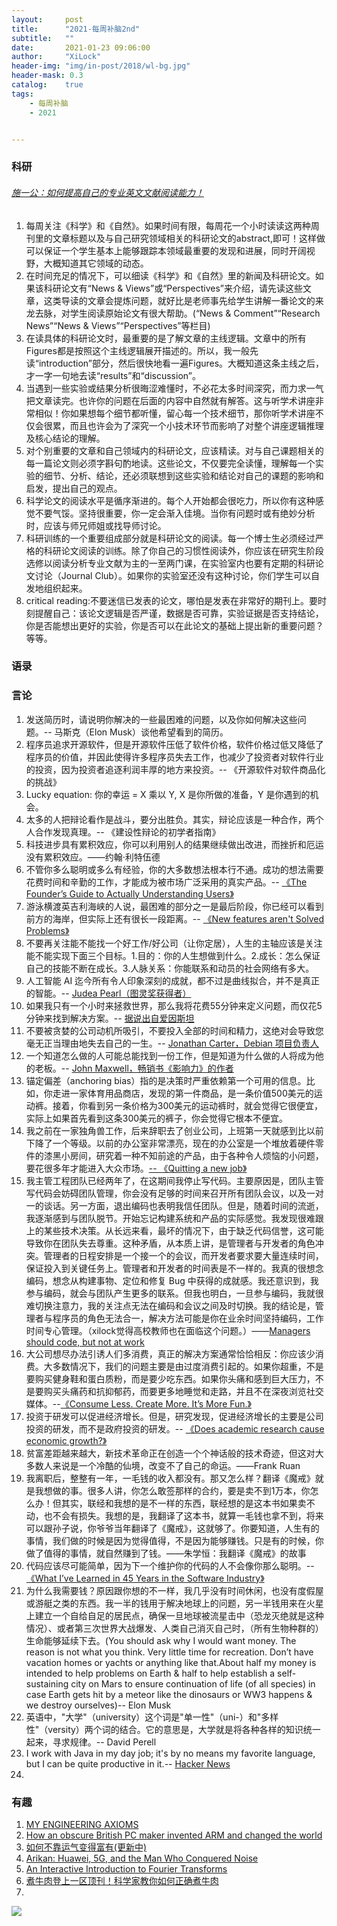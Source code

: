 ```yaml
---
layout:     post
title:      "2021-每周补脑2nd"
subtitle:   ""
date:       2021-01-23 09:06:00
author:     "XiLock"
header-img: "img/in-post/2018/wl-bg.jpg"
header-mask: 0.3
catalog:    true
tags:
    - 每周补脑
    - 2021


---
```


### 科研
######  [施一公：如何提高自己的专业英文文献阅读能力！](http://mp.weixin.qq.com/s?__biz=MzUzMjI4MDEyOA==&mid=2247503659&idx=1&sn=b1ce74184f8a9fb6a3ce345c4e505904&chksm=fab72904cdc0a0126e8f0c261fcd293b489af8435761e9a66cf69ecc107e1e477f14d3bc0e67&mpshare=1&scene=24&srcid=0124uZ2cUWXk8kmirYEpJ9Fj&sharer_sharetime=1611450081690&sharer_shareid=94ee81ed11f34f7d7a5a020bfe1b12ac#rd)
1. 每周关注《科学》和《自然》。如果时间有限，每周花一个小时读读这两种周刊里的文章标题以及与自己研究领域相关的科研论文的abstract,即可！这样做可以保证一个学生基本上能够跟踪本领域最重要的发现和进展，同时开阔视野，大概知道其它领域的动态。
2. 在时间充足的情况下，可以细读《科学》和《自然》里的新闻及科研论文。如果该科研论文有“News & Views”或“Perspectives”来介绍，请先读这些文章，这类导读的文章会提炼问题，就好比是老师事先给学生讲解一番论文的来龙去脉，对学生阅读原始论文有很大帮助。(“News & Comment”“Research News”“News & Views”“Perspectives”等栏目)
3. 在读具体的科研论文时，最重要的是了解文章的主线逻辑。文章中的所有Figures都是按照这个主线逻辑展开描述的。所以，我一般先读“introduction”部分，然后很快地看一遍Figures。大概知道这条主线之后，才一字一句地去读“results”和“discussion”。
4. 当遇到一些实验或结果分析很晦涩难懂时，不必花太多时间深究，而力求一气把文章读完。也许你的问题在后面的内容中自然就有解答。这与听学术讲座非常相似！你如果想每个细节都听懂，留心每一个技术细节，那你听学术讲座不仅会很累，而且也许会为了深究一个小技术环节而影响了对整个讲座逻辑推理及核心结论的理解。
5. 对个别重要的文章和自己领域内的科研论文，应该精读。对与自己课题相关的每一篇论文则必须字斟句酌地读。这些论文，不仅要完全读懂，理解每一个实验的细节、分析、结论，还必须联想到这些实验和结论对自己的课题的影响和启发，提出自己的观点。
6. 科学论文的阅读水平是循序渐进的。每个人开始都会很吃力，所以你有这种感觉不要气馁。坚持很重要，你一定会渐入佳境。当你有问题时或有绝妙分析时，应该与师兄师姐或找导师讨论。
7. 科研训练的一个重要组成部分就是科研论文的阅读。每一个博士生必须经过严格的科研论文阅读的训练。除了你自己的习惯性阅读外，你应该在研究生阶段选修以阅读分析专业文献为主的一至两门课，在实验室内也要有定期的科研论文讨论（Journal Club）。如果你的实验室还没有这种讨论，你们学生可以自发地组织起来。
8. critical reading:不要迷信已发表的论文，哪怕是发表在非常好的期刊上。要时刻提醒自己：该论文逻辑是否严谨，数据是否可靠，实验证据是否支持结论，你是否能想出更好的实验，你是否可以在此论文的基础上提出新的重要问题？等等。

### 语录


### 言论
1. 发送简历时，请说明你解决的一些最困难的问题，以及你如何解决这些问题。-- 马斯克（Elon Musk）谈他希望看到的简历。
1. 程序员追求开源软件，但是开源软件压低了软件价格，软件价格过低又降低了程序员的价值，并因此使得许多程序员失去工作，也减少了投资者对软件行业的投资，因为投资者追逐利润丰厚的地方来投资。-- 《开源软件对软件商品化的挑战》
1. Lucky equation: 你的幸运 = X 乘以 Y, X 是你所做的准备，Y 是你遇到的机会。
1. 太多的人把辩论看作是战斗，要分出胜负。其实，辩论应该是一种合作，两个人合作发现真理。-- 《建设性辩论的初学者指南》
1. 科技进步具有累积效应，你可以利用别人的结果继续做出改进，而挫折和厄运没有累积效应。——约翰·利特伍德
1. 不管你多么聪明或多么有经验，你的大多数想法根本行不通。成功的想法需要花费时间和辛勤的工作，才能成为被市场广泛采用的真实产品。-- [《The Founder’s Guide to Actually Understanding Users》](https://mgadams.com/the-founders-guide-to-actually-understanding-users-c68feaecac44)
1. 游泳横渡英吉利海峡的人说，最困难的部分之一是最后阶段，你已经可以看到前方的海岸，但实际上还有很长一段距离。-- [《New features aren't Solved Problems》](https://blog.thinkst.com/2020/11/new-features-arent-solved-problems.html)
1.  不要再关注能不能找一个好工作/好公司（让你定居），人生的主轴应该是关注能不能实现下面三个目标。1.目的：你的人生想做到什么。2.成长：怎么保证自己的技能不断在成长。3.人脉关系：你能联系和动员的社会网络有多大。
1. 人工智能 AI 迄今所有令人印象深刻的成就，都不过是曲线拟合，并不是真正的智能。-- [Judea Pearl（图灵奖获得者）](https://mindmatters.ai/2020/12/ai-still-just-curve-fitting-not-finding-a-theory-of-everything/)
1. 如果我只有一个小时来拯救世界，那么我将花费55分钟来定义问题，而仅花5分钟来找到解决方案。-- [据说出自爱因斯坦](https://quoteinvestigator.com/2014/05/22/solve/)
1. 不要被贪婪的公司动机所吸引，不要投入全部的时间和精力，这绝对会导致您毫无正当理由地失去自己的一生。-- [Jonathan Carter，Debian 项目负责人](https://jonathancarter.org/2020/12/10/centos-stream-or-debian/)
1. 一个知道怎么做的人可能总能找到一份工作，但是知道为什么做的人将成为他的老板。-- [John Maxwell，畅销书《影响力》的作者](https://motiveex.com/quotes/john-maxwell-leadership-quotes-sayings/)
1. 锚定偏差（anchoring bias）指的是决策时严重依赖第一个可用的信息。比如，你走进一家体育用品商店，发现的第一件商品，是一条价值500美元的运动裤。接着，你看到另一条价格为300美元的运动裤时，就会觉得它很便宜，实际上如果首先看到这条300美元的裤子，你会觉得它根本不便宜。
1. 我之前在一家独角兽工作，后来辞职去了创业公司，上班第一天就感到比以前下降了一个等级。以前的办公室非常漂亮，现在的办公室是一个堆放着硬件零件的漆黑小房间，研究着一种不知前途的产品，由于各种令人烦恼的小问题，要花很多年才能进入大众市场。[-- 《Quitting a new job》](https://yolken.net/blog/quitting-a-new-job)
1. 我主管工程团队已经两年了，在这期间我停止写代码。主要原因是，团队主管写代码会妨碍团队管理，你会没有足够的时间来召开所有团队会议，以及一对一的谈话。另一方面，退出编码也表明我信任团队。但是，随着时间的流逝，我逐渐感到与团队脱节。开始忘记构建系统和产品的实际感觉。我发现很难跟上的某些技术决策。从长远来看，最坏的情况下，由于缺乏代码信誉，这可能导致你在团队失去尊重。这种矛盾，从本质上讲，是管理者与开发者的角色冲突。管理者的日程安排是一个接一个的会议，而开发者要求要大量连续时间，保证投入到关键任务上。管理者和开发者的时间表是不一样的。我真的很想念编码，想念从构建事物、定位和修复 Bug 中获得的成就感。我还意识到，我参与编码，就会与团队产生更多的联系。但我也明白，一旦参与编码，我就很难切换注意力，我的关注点无法在编码和会议之间及时切换。我的结论是，管理者与程序员的角色无法合一，解决方法可能是你在业余时间坚持编码，工作时间专心管理。（xilock觉得高校教师也在面临这个问题。）——[Managers should code, but not at work](https://nngorok.com/managers-should-code-but-not-at-work)
1. 大公司想尽办法引诱人们多消费，真正的解决方案通常恰恰相反：你应该少消费。大多数情况下，我们的问题主要是由过度消费引起的。如果你超重，不是要购买健身鞋和蛋白质粉，而是要少吃东西。如果你头痛和感到巨大压力，不是要购买头痛药和抗抑郁药，而要更多地睡觉和走路，并且不在深夜浏览社交媒体。--[《Consume Less. Create More. It’s More Fun.》](https://telegra.ph/Consume-Less-Create-More-Its-More-Fun-12-04)
1. 投资于研发可以促进经济增长。但是，研究发现，促进经济增长的主要是公司投资的研发，而不是政府投资的研发。-- [《Does academic research cause economic growth?》](https://lemire.me/blog/2013/02/26/does-academic-research-cause-economic-growth/)
1. 贫富差距越来越大，新技术革命正在创造一个个神话般的技术奇迹，但这对大多数人来说是一个冷酷的仙境，改变不了自己的命运。——Frank Ruan
1. 我离职后，整整有一年，一毛钱的收入都没有。那又怎么样？翻译《魔戒》就是我想做的事。很多人讲，你怎么敢签那样的合约，要是卖不到1万本，你怎么办！但其实，联经和我想的是不一样的东西，联经想的是这本书如果卖不动，也不会有损失。我想的是，我翻译了这本书，就算一毛钱也拿不到，将来可以跟孙子说，你爷爷当年翻译了《魔戒》，这就够了。你要知道，人生有的事情，我们做的时候是因为觉得值得，不是因为能够赚钱。只是有的时候，你做了值得的事情，就自然赚到了钱。——朱学恒：我翻译《魔戒》的故事
1. 代码应该尽可能简单，因为下一个维护你的代码的人不会像你那么聪明。--[《What I’ve Learned in 45 Years in the Software Industry》](https://www.bti360.com/what-ive-learned-in-45-years-in-the-software-industry/)
1. 为什么我需要钱？原因跟你想的不一样，我几乎没有时间休闲，也没有度假屋或游艇之类的东西。我一半的钱用于解决地球上的问题，另一半钱用来在火星上建立一个自给自足的居民点，确保一旦地球被流星击中（恐龙灭绝就是这种情况）、或者第三次世界大战爆发、人类自己消灭自己时，（所有生物种群的）生命能够延续下去。(You should ask why I would want money. The reason is not what you think. Very little time for recreation. Don’t have vacation homes or yachts or anything like that.About half my money is intended to help problems on Earth & half to help establish a self-sustaining city on Mars to ensure continuation of life (of all species) in case Earth gets hit by a meteor like the dinosaurs or WW3 happens & we destroy ourselves)-- Elon Musk
1. 英语中，"大学"（university）这个词是"单一性"（uni-）和"多样性"（versity）两个词的结合。它的意思是，大学就是将各种各样的知识统一起来，寻求规律。-- David Perell
1. I work with Java in my day job; it's by no means my favorite language, but I can be quite productive in it.-- [Hacker News](https://news.ycombinator.com/item?id=25799400)
1. 


### 有趣
1. [MY ENGINEERING AXIOMS](https://martinrue.com/my-engineering-axioms/)
1. [How an obscure British PC maker invented ARM and changed the world](https://arstechnica.com/features/2020/12/how-an-obscure-british-pc-maker-invented-arm-and-changed-the-world/)
1. [如何不靠运气变得富有(更新中)](https://github.com/fat-garage/how-to-get-rich-without-getting-lucky)
1. [Arikan: Huawei, 5G, and the Man Who Conquered Noise](https://www.wired.com/story/huawei-5g-polar-codes-data-breakthrough/)
1. [An Interactive Introduction to Fourier Transforms](http://www.jezzamon.com/fourier/index.html)
1. [煮牛肉登上一区顶刊！科学家教你如何正确煮牛肉](https://mp.weixin.qq.com/s/arti2ZE1Iqw7qq29vIFh0Q)
1. []()

![](/img/wc-tail.GIF)
